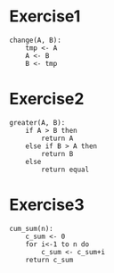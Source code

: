 # Exercise1
```
change(A, B):
    tmp <- A
    A <- B
    B <- tmp
```

# Exercise2
```
greater(A, B):
    if A > B then
        return A
    else if B > A then
        return B
    else
        return equal
```

# Exercise3
```
cum_sum(n):
    c_sum <- 0
    for i<-1 to n do
        c_sum <- c_sum+i
    return c_sum
```

